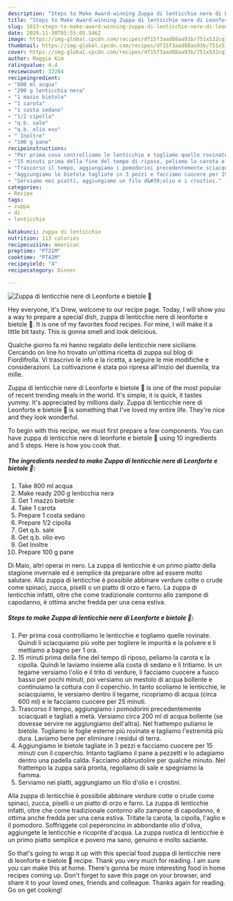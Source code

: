 ```yaml
---
description: "Steps to Make Award-winning Zuppa di lenticchie nere di Leonforte e bietole 🌷"
title: "Steps to Make Award-winning Zuppa di lenticchie nere di Leonforte e bietole 🌷"
slug: 1813-steps-to-make-award-winning-zuppa-di-lenticchie-nere-di-leonforte-e-bietole
date: 2020-11-30T05:55:05.546Z
image: https://img-global.cpcdn.com/recipes/df15f3aad88aa93b/751x532cq70/zuppa-di-lenticchie-nere-di-leonforte-e-bietole-🌷-recipe-main-photo.jpg
thumbnail: https://img-global.cpcdn.com/recipes/df15f3aad88aa93b/751x532cq70/zuppa-di-lenticchie-nere-di-leonforte-e-bietole-🌷-recipe-main-photo.jpg
cover: https://img-global.cpcdn.com/recipes/df15f3aad88aa93b/751x532cq70/zuppa-di-lenticchie-nere-di-leonforte-e-bietole-🌷-recipe-main-photo.jpg
author: Maggie Kim
ratingvalue: 4.4
reviewcount: 32264
recipeingredient:
- "800 ml acqua"
- "200 g lenticchia nera"
- "1 mazzo bietole"
- "1 carota"
- "1 costa sedano"
- "1/2 cipolla"
- "q.b. sale"
- "q.b. olio evo"
- " Inoltre"
- "100 g pane"
recipeinstructions:
- "Per prima cosa controlliamo le lenticchie e togliamo quelle rovinate. Quindi li sciacquiamo più volte per togliere le impurità e la polvere e li mettiamo a bagno per 1 ora."
- "15 minuti prima della fine del tempo di riposo, peliamo la carota e la cipolla. Quindi le laviamo insieme alla costa di sedano e li tritiamo. In un tegame versiamo l&#39;olio e il trito di verdure, li facciamo cuocere a fuoco basso per pochi minuti, poi versiamo un mestolo di acqua bollente e continuiamo la cottura con il coperchio. In tanto scoliamo le lenticchie, le sciacquiamo, le versiamo dentro il tegame, ricopriamo di acqua (circa 600 ml) e le facciamo cuocere per 25 minuti."
- "Trascorso il tempo, aggiungiamo i pomodorini precedentemente sciacquati e tagliati a metà. Versiamo circa 200 ml di acqua bollente (se dovesse servire ne aggiungiamo dell&#39;altra). Nel frattempo puliamo le bietole. Togliamo le foglie esterne più rovinate e tagliamo l&#39;estremità più dura. Laviamo bene per eliminare i residui di terra."
- "Aggiungiamo le bietole tagliate in 3 pezzi e facciamo cuocere per 15 minuti con il coperchio. Intanto tagliamo il pane a pezzetti e lo adagiamo dentro una padella calda. Facciamo abbrustolire per qualche minuto. Nel frattempo la zuppa sarà pronta, regoliamo di sale e spegniamo la fiamma."
- "Serviamo nei piatti, aggiungiamo un filo d&#39;olio e i crostini."
categories:
- Recipe
tags:
- zuppa
- di
- lenticchie

katakunci: zuppa di lenticchie 
nutrition: 113 calories
recipecuisine: American
preptime: "PT21M"
cooktime: "PT42M"
recipeyield: "4"
recipecategory: Dinner

---
```



![Zuppa di lenticchie nere di Leonforte e bietole 🌷](https://img-global.cpcdn.com/recipes/df15f3aad88aa93b/751x532cq70/zuppa-di-lenticchie-nere-di-leonforte-e-bietole-🌷-recipe-main-photo.jpg)

Hey everyone, it's Drew, welcome to our recipe page. Today, I will show you a way to prepare a special dish, zuppa di lenticchie nere di leonforte e bietole 🌷. It is one of my favorites food recipes. For mine, I will make it a little bit tasty. This is gonna smell and look delicious.

Qualche giorno fa mi hanno regalato delle lenticchie nere siciliane. Cercando on line ho trovato un&#39;ottima ricetta di zuppa sul blog di Fiordifrolla. Vi trascrivo le info e la ricetta, a seguire le mie modifiche e considerazioni. La coltivazione è stata poi ripresa all&#39;inizio del duemila, tra mille.

Zuppa di lenticchie nere di Leonforte e bietole 🌷 is one of the most popular of recent trending meals in the world. It's simple, it is quick, it tastes yummy. It's appreciated by millions daily. Zuppa di lenticchie nere di Leonforte e bietole 🌷 is something that I've loved my entire life. They're nice and they look wonderful.


To begin with this recipe, we must first prepare a few components. You can have zuppa di lenticchie nere di leonforte e bietole 🌷 using 10 ingredients and 5 steps. Here is how you cook that.

<!--inarticleads1-->

##### The ingredients needed to make Zuppa di lenticchie nere di Leonforte e bietole 🌷:

1. Take 800 ml acqua
1. Make ready 200 g lenticchia nera
1. Get 1 mazzo bietole
1. Take 1 carota
1. Prepare 1 costa sedano
1. Prepare 1/2 cipolla
1. Get q.b. sale
1. Get q.b. olio evo
1. Get  Inoltre
1. Prepare 100 g pane


Di Maio, altri operai in nero. La zuppa di lenticchie è un primo piatto della stagione invernale ed è semplice da preparare oltre ad essere molto salutare. Alla zuppa di lenticchie è possibile abbinare verdure cotte o crude come spinaci, zucca, piselli o un piatto di orzo e farro. La zuppa di lenticchie infatti, oltre che come tradizionale contorno allo zampone di capodanno, è ottima anche fredda per una cena estiva. 

<!--inarticleads2-->

##### Steps to make Zuppa di lenticchie nere di Leonforte e bietole 🌷:

1. Per prima cosa controlliamo le lenticchie e togliamo quelle rovinate. Quindi li sciacquiamo più volte per togliere le impurità e la polvere e li mettiamo a bagno per 1 ora.
1. 15 minuti prima della fine del tempo di riposo, peliamo la carota e la cipolla. Quindi le laviamo insieme alla costa di sedano e li tritiamo. In un tegame versiamo l&#39;olio e il trito di verdure, li facciamo cuocere a fuoco basso per pochi minuti, poi versiamo un mestolo di acqua bollente e continuiamo la cottura con il coperchio. In tanto scoliamo le lenticchie, le sciacquiamo, le versiamo dentro il tegame, ricopriamo di acqua (circa 600 ml) e le facciamo cuocere per 25 minuti.
1. Trascorso il tempo, aggiungiamo i pomodorini precedentemente sciacquati e tagliati a metà. Versiamo circa 200 ml di acqua bollente (se dovesse servire ne aggiungiamo dell&#39;altra). Nel frattempo puliamo le bietole. Togliamo le foglie esterne più rovinate e tagliamo l&#39;estremità più dura. Laviamo bene per eliminare i residui di terra.
1. Aggiungiamo le bietole tagliate in 3 pezzi e facciamo cuocere per 15 minuti con il coperchio. Intanto tagliamo il pane a pezzetti e lo adagiamo dentro una padella calda. Facciamo abbrustolire per qualche minuto. Nel frattempo la zuppa sarà pronta, regoliamo di sale e spegniamo la fiamma.
1. Serviamo nei piatti, aggiungiamo un filo d&#39;olio e i crostini.


Alla zuppa di lenticchie è possibile abbinare verdure cotte o crude come spinaci, zucca, piselli o un piatto di orzo e farro. La zuppa di lenticchie infatti, oltre che come tradizionale contorno allo zampone di capodanno, è ottima anche fredda per una cena estiva. Tritate la carota, la cipolla, l&#39;aglio e il pomodoro. Soffriggete col peperoncino in abbondante olio d&#39;oliva, aggiungete le lenticchie e ricoprite d&#39;acqua. La zuppa rustica di lenticchie è un primo piatto semplice e povero ma sano, genuino e molto saziante. 

So that's going to wrap it up with this special food zuppa di lenticchie nere di leonforte e bietole 🌷 recipe. Thank you very much for reading. I am sure you can make this at home. There's gonna be more interesting food in home recipes coming up. Don't forget to save this page on your browser, and share it to your loved ones, friends and colleague. Thanks again for reading. Go on get cooking!

